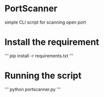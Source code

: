 # PortScanner
simple CLI script for scanning open port
# Install the requirement
'''
pip install -r requirements.txt
'''
# Running the script
'''
python portscanner.py
'''
